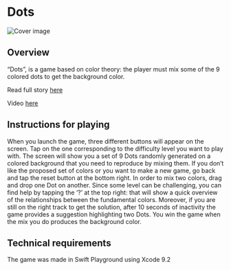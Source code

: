 # Dots
![Cover image](https://github.com/ittaboba/Dots/blob/master/Cover.jpg)

## Overview
“Dots”, is a game based on color theory: the player must mix some of the 9 colored dots to get the background color.

Read full story [here](https://ittaboba.com/article/5e598c062709b8142b01147d)

Video [here](https://www.youtube.com/watch?v=aUtvSrG0mUc)

## Instructions for playing
When you launch the game, three different buttons will appear on the screen.
Tap on the one corresponding to the difficulty level you want to play with.
The screen will show you a set of 9 Dots randomly generated on a colored background that you need to reproduce by mixing them.
If you don’t like the proposed set of colors or you want to make a new game, go back and tap the reset button at the bottom right.
In order to mix two colors, drag and drop one Dot on another.
Since some level can be challenging, you can find help by tapping the ‘?’ at the top right: that will show a quick overview of the relationships between the fundamental colors.
Moreover, if you are still on the right track to get the solution, after 10 seconds of inactivity the game provides a suggestion highlighting two Dots.
You win the game when the mix you do produces the background color.

## Technical requirements
The game was made in Swift Playground using Xcode 9.2
